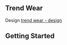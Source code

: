## **Trend Wear**

Design
[trend wear - design](https://github.com/user-attachments/assets/89d11281-122f-41e7-90a1-5de8f35dc1b3)

## Getting Started
